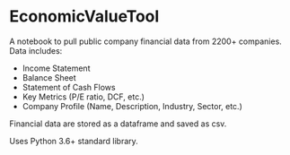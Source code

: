 # EconomicValueTool

A notebook to pull public company financial data from 2200+ companies.
Data includes:
- Income Statement
- Balance Sheet
- Statement of Cash Flows
- Key Metrics (P/E ratio, DCF, etc.)
- Company Profile (Name, Description, Industry, Sector, etc.)

Financial data are stored as a dataframe and saved as csv.

Uses Python 3.6+ standard library.
